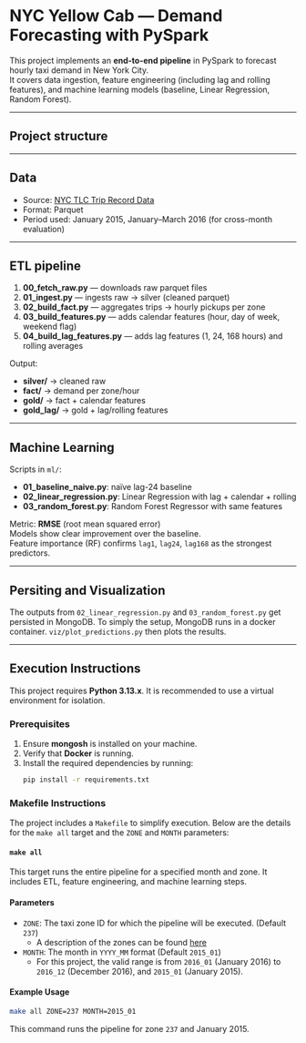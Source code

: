 # NYC Yellow Cab — Demand Forecasting with PySpark

This project implements an **end-to-end pipeline** in PySpark to forecast hourly taxi demand in New York City.  
It covers data ingestion, feature engineering (including lag and rolling features), and machine learning models (baseline, Linear Regression, Random Forest).  

---

## Project structure

---

## Data
- Source: [NYC TLC Trip Record Data](https://www.nyc.gov/assets/tlc/pages/about/tlc-trip-record-data.page)  
- Format: Parquet  
- Period used: January 2015, January–March 2016 (for cross-month evaluation)  

---

## ETL pipeline
1. **00_fetch_raw.py** — downloads raw parquet files  
2. **01_ingest.py** — ingests raw → silver (cleaned parquet)  
3. **02_build_fact.py** — aggregates trips → hourly pickups per zone  
4. **03_build_features.py** — adds calendar features (hour, day of week, weekend flag)  
5. **04_build_lag_features.py** — adds lag features (1, 24, 168 hours) and rolling averages  

Output:  
- **silver/** → cleaned raw  
- **fact/** → demand per zone/hour  
- **gold/** → fact + calendar features  
- **gold_lag/** → gold + lag/rolling features  

---

## Machine Learning
Scripts in `ml/`:

- **01_baseline_naive.py**: naïve lag-24 baseline  
- **02_linear_regression.py**: Linear Regression with lag + calendar + rolling  
- **03_random_forest.py**: Random Forest Regressor with same features  

Metric: **RMSE** (root mean squared error)  
Models show clear improvement over the baseline.  
Feature importance (RF) confirms `lag1`, `lag24`, `lag168` as the strongest predictors.

---

## Persiting and Visualization
The outputs from `02_linear_regression.py` and `03_random_forest.py` get persisted in MongoDB. To simply the setup, MongoDB runs in a docker container. `viz/plot_predictions.py` then plots the results. 

---
## Execution Instructions

This project requires **Python 3.13.x**. It is recommended to use a virtual environment for isolation.  

### Prerequisites
1. Ensure **mongosh** is installed on your machine.  
2. Verify that **Docker** is running.  
3. Install the required dependencies by running:  
    ```bash
    pip install -r requirements.txt
    ```

### Makefile Instructions

The project includes a `Makefile` to simplify execution. Below are the details for the `make all` target and the `ZONE` and `MONTH` parameters:

#### `make all`
This target runs the entire pipeline for a specified month and zone. It includes ETL, feature engineering, and machine learning steps.

#### Parameters
- `ZONE`: The taxi zone ID for which the pipeline will be executed. (Default `237`)
    - A description of the zones can be found [here](https://d37ci6vzurychx.cloudfront.net/misc/taxi_zone_lookup.csv)
- `MONTH`: The month in `YYYY_MM` format (Default `2015_01`)
    - For this project, the valid range is from `2016_01` (January 2016) to `2016_12` (December 2016), and `2015_01` (January 2015). 

#### Example Usage
```bash
make all ZONE=237 MONTH=2015_01
```
This command runs the pipeline for zone `237` and January 2015.
